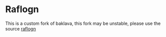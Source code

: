 # Raflogn

This is a custom fork of baklava, this fork may be unstable, please use the source [raflogn](https://github.com/noicu/raflogn)
